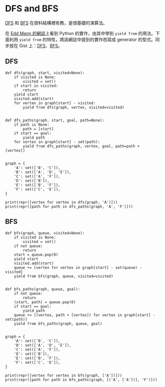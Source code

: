 # DFS and BFS

[DFS](http://zh.wikipedia.org/zh-tw/%E6%B7%B1%E5%BA%A6%E4%BC%98%E5%85%88%E6%90%9C%E7%B4%A2) 和 [BFS](http://zh.wikipedia.org/zh-tw/%E5%B9%BF%E5%BA%A6%E4%BC%98%E5%85%88%E6%90%9C%E7%B4%A2) 在資料結構裡有教，是很基礎的演算法。

在 [Edd Mann 的網誌](http://eddmann.com/posts/depth-first-search-and-breadth-first-search-in-python/)上看到 Python 的實作，由其中學到 `yield from` 的用法。下面利用 `yield from` 的特性，將該網誌中提到的實作改寫成 generator 的型式。同步放在 Gist 上：[DFS](https://gist.github.com/changyuheng/08ffb779d83679393926)、[BFS](https://gist.github.com/changyuheng/97d320206af9a0018d7d)。

## DFS

```python3
def dfs(graph, start, visited=None):
    if visited is None:
        visited = set()
    if start in visited:
        return
    yield start
    visited.add(start)
    for vertex in graph[start] - visited:
        yield from dfs(graph, vertex, visited=visited)


def dfs_paths(graph, start, goal, path=None):
    if path is None:
        path = [start]
    if start == goal:
        yield path
    for vertex in graph[start] - set(path):
        yield from dfs_paths(graph, vertex, goal, path=path + [vertex])


graph = {
    'A': set(['B', 'C']),
    'B': set(['A', 'D', 'E']),
    'C': set(['A', 'F']),
    'D': set(['B']),
    'E': set(['B', 'F']),
    'F': set(['C', 'E']),
}

print(repr([vertex for vertex in dfs(graph, 'A')]))
print(repr([path for path in dfs_paths(graph, 'A', 'F')]))
```

## BFS

```python3
def bfs(graph, queue, visited=None):
    if visited is None:
        visited = set()
    if not queue:
        return
    start = queue.pop(0)
    yield start
    visited.add(start)
    queue += [vertex for vertex in graph[start] - set(queue) - visited]
    yield from bfs(graph, queue, visited=visited)


def bfs_paths(graph, queue, goal):
    if not queue:
        return
    (start, path) = queue.pop(0)
    if start == goal:
        yield path
    queue += [(vertex, path + [vertex]) for vertex in graph[start] - set(path)]
    yield from bfs_paths(graph, queue, goal)


graph = {
    'A': set(['B', 'C']),
    'B': set(['A', 'D', 'E']),
    'C': set(['A', 'F']),
    'D': set(['B']),
    'E': set(['B', 'F']),
    'F': set(['C', 'E']),
}

print(repr([vertex for vertex in bfs(graph, ['A'])]))
print(repr([path for path in bfs_paths(graph, [('A', ['A'])], 'F')]))
```